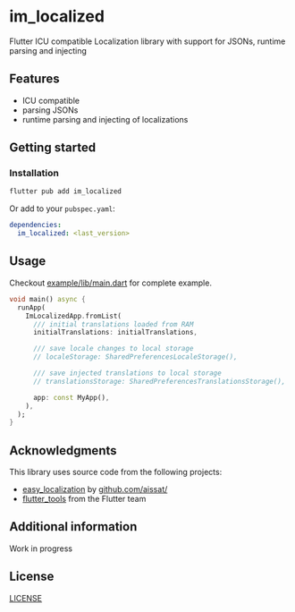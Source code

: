 # im_localized

Flutter ICU compatible Localization library with support for JSONs, runtime parsing and injecting

## Features

- ICU compatible
- parsing JSONs
- runtime parsing and injecting of localizations

## Getting started

### Installation

```bash
flutter pub add im_localized
```

Or add to your `pubspec.yaml`:

```yaml
dependencies:
  im_localized: <last_version>
```

## Usage

Checkout [example/lib/main.dart](example/lib/main.dart) for complete example.

```dart
void main() async {
  runApp(
    ImLocalizedApp.fromList(
      /// initial translations loaded from RAM
      initialTranslations: initialTranslations,

      /// save locale changes to local storage
      // localeStorage: SharedPreferencesLocaleStorage(),

      /// save injected translations to local storage
      // translationsStorage: SharedPreferencesTranslationsStorage(),

      app: const MyApp(),
    ),
  );
}
```

## Acknowledgments

This library uses source code from the following projects:

- [easy_localization](https://pub.dev/packages/easy_localization) by [github.com/aissat/](https://github.com/aissat/)
- [flutter_tools](https://github.com/flutter/flutter/tree/master/packages/flutter_tools) from the Flutter team

## Additional information

Work in progress

## License

[LICENSE](LICENSE)
